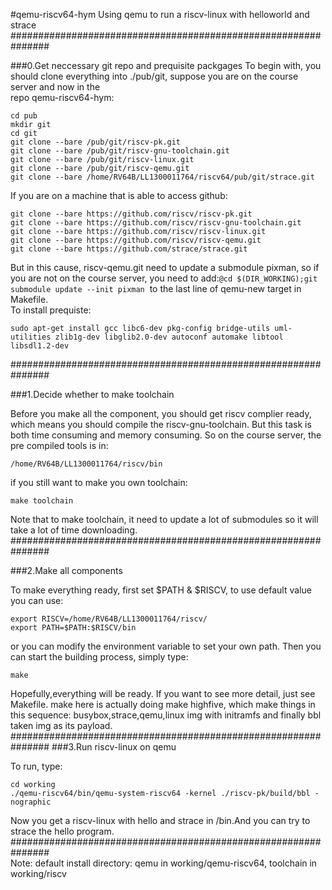 #qemu-riscv64-hym
Using qemu to run a riscv-linux with helloworld and strace
###############################################################

###0.Get neccessary git repo and prequisite packgages
To begin with, you should clone everything into ./pub/git, 
suppose you are on the course server and now in the  
repo qemu-riscv64-hym:  
``` 
cd pub  
mkdir git  
cd git  
git clone --bare /pub/git/riscv-pk.git  
git clone --bare /pub/git/riscv-gnu-toolchain.git
git clone --bare /pub/git/riscv-linux.git  
git clone --bare /pub/git/riscv-qemu.git  
git clone --bare /home/RV64B/LL1300011764/riscv64/pub/git/strace.git
```
If you are on a machine that is able to access github:  
```
git clone --bare https://github.com/riscv/riscv-pk.git  
git clone --bare https://github.com/riscv/riscv-gnu-toolchain.git  
git clone --bare https://github.com/riscv/riscv-linux.git  
git clone --bare https://github.com/riscv/riscv-qemu.git  
git clone --bare https://github.com/strace/strace.git  
```
But in this cause, riscv-qemu.git need to update a submodule pixman,
so if you are not on the course server, you need to add:`@cd $(DIR_WORKING);git submodule update --init pixman` 
to the last line of qemu-new target in Makefile.  
To install prequiste:  
```  
sudo apt-get install gcc libc6-dev pkg-config bridge-utils uml-utilities zlib1g-dev libglib2.0-dev autoconf automake libtool libsdl1.2-dev  
```
###############################################################

###1.Decide whether to make toolchain

Before you make all the component, you should get riscv complier
ready, which means you should compile the riscv-gnu-toolchain.
But this task is both time consuming and memory consuming. So on
the course server, the pre compiled tools is in:  
``` 
/home/RV64B/LL1300011764/riscv/bin  
```
if you still want to make you own toolchain:  
```  
make toolchain  
```
Note that to make toolchain, it need to update a lot of submodules
so it will take a lot of time downloading.
###############################################################

###2.Make all components

To make everything ready, first set $PATH & $RISCV, to use default
value you can use:  
```  
export RISCV=/home/RV64B/LL1300011764/riscv/  
export PATH=$PATH:$RISCV/bin  
```
or you can modify the environment variable to set your own path.
Then you can start the building process, simply type: 
```  
make  
```
Hopefully,everything will be ready. If you want to see more detail, 
just see Makefile. make here is actually doing make highfive, which
make things in this sequence: busybox,strace,qemu,linux img with initramfs
and finally bbl taken img as its payload.
###############################################################
###3.Run riscv-linux on qemu

To run, type:  
```  
cd working  
./qemu-riscv64/bin/qemu-system-riscv64 -kernel ./riscv-pk/build/bbl -nographic  
```  
Now you get a riscv-linux with hello and strace in /bin.And you can
try to strace the hello program.
###############################################################  
Note: default install directory: qemu in working/qemu-riscv64, toolchain in working/riscv
